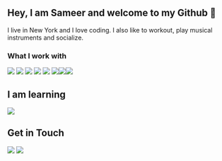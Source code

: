 ## Hey, I am Sameer and welcome to my Github 👋
I live in New York and I love coding. I also like to workout, play musical instruments and socialize.

<!--
**sthokar/sthokar** is a ✨ _special_ ✨ repository because its `README.md` (this file) appears on your GitHub profile.

Here are some ideas to get you started:

- 🔭 I’m currently working on ...
- 🌱 I’m currently learning ...
- 👯 I’m looking to collaborate on ...
- 🤔 I’m looking for help with ...
- 💬 Ask me about ...
- 📫 How to reach me: ...
- 😄 Pronouns: ...
- ⚡ Fun fact: ...
-->
### What I work with
<img src="https://img.shields.io/badge/JavaScript-F7DF1E?style=for-the-badge&logo=javascript&logoColor=black"> <img src="https://img.shields.io/badge/Node.js-43853D?style=for-the-badge&logo=node.js&logoColor=white"> <img src="https://img.shields.io/badge/HTML5-E34F26?style=for-the-badge&logo=html5&logoColor=white"> <img src="https://img.shields.io/badge/CSS3-1572B6?style=for-the-badge&logo=css3&logoColor=white"> <img src="https://img.shields.io/badge/React-20232A?style=for-the-badge&logo=react&logoColor=61DAFB"> <img src="https://img.shields.io/badge/TypeScript-007ACC?style=for-the-badge&logo=typescript&logoColor=white"><img src="https://img.shields.io/badge/MongoDB-4EA94B?style=for-the-badge&logo=mongodb&logoColor=white"><img src="https://img.shields.io/badge/PostgreSQL-316192?style=for-the-badge&logo=postgresql&logoColor=white"> 

## I am learning 
<img src="https://img.shields.io/badge/Java-ED8B00?style=for-the-badge&logo=openjdk&logoColor=white">

## Get in Touch
<a href="mailto:thokarsameer@gmail.com"><img src="https://img.shields.io/badge/Gmail-D14836?style=for-the-badge&logo=gmail&logoColor=white"></a> <a href="https://www.linkedin.com/in/sameer-thk/"><img src="https://img.shields.io/badge/LinkedIn-0077B5?style=for-the-badge&logo=linkedin&logoColor=white"></a>
<!-- <a href="https://www.sthokar.com"><img src="https://img.shields.io/badge/portfolio-0A0A0A?style=for-the-badge&logo=dev.to&logoColor=white"></a>  -->
